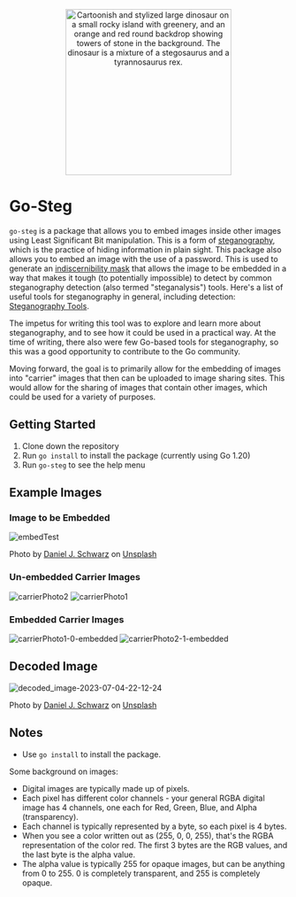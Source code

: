 <div align="center">
  <img 
    src=https://github.com/JudsonStevens/go-steg/assets/35241250/7be4023c-e948-4c62-86d0-09bf5c1b1cf0 
    width="300" 
    height="300" 
    alt="Cartoonish and stylized large dinosaur on a small rocky island with greenery, and an orange and red round 
      backdrop showing towers of stone in the background. The dinosaur is a mixture of a stegosaurus and a 
      tyrannosaurus rex." 
  />
</div>

# Go-Steg
`go-steg` is a package that allows you to embed images inside other images using Least Significant Bit manipulation.
This is a form of [steganography](https://www.kaspersky.com/resource-center/definitions/what-is-steganography),
which is the practice of hiding information in plain sight.
This package also allows you to embed an image with the use of a password.
This is used to generate
an [indiscernibility mask](https://www.researchgate.net/publication/341300833_Indiscernibility_Mask_Key_for_Image_Steganography)
that allows the image to be embedded in a way that makes it tough (to potentially impossible) to detect
by common steganography detection (also termed "steganalysis") tools.
Here's a list of useful tools for steganography in general, including detection:
[Steganography Tools](https://0xrick.github.io/lists/stego/).

The impetus for writing this tool was to explore and learn more about steganography, and to see how it could be used in
a practical way.
At the time of writing, there also were few Go-based tools for steganography, so this was a good opportunity to
contribute to the Go community.

Moving forward, the goal is to primarily allow for the embedding of images into "carrier" images that then can be
uploaded to image sharing sites.
This would allow for the sharing of images that contain other images, which could be used for a variety of purposes.

## Getting Started

1. Clone down the repository
2. Run `go install` to install the package (currently using Go 1.20)
3. Run `go-steg` to see the help menu

## Example Images

### Image to be Embedded

![embedTest](https://github.com/JudsonStevens/go-steg/assets/35241250/e17643ba-99d9-41a6-bbeb-371ddb3a9dc1)

Photo
by <a href="https://unsplash.com/fr/@danieljschwarz?utm_source=unsplash&utm_medium=referral&utm_content=creditCopyText">
Daniel J. Schwarz</a>
on <a href="https://unsplash.com/?utm_source=unsplash&utm_medium=referral&utm_content=creditCopyText">Unsplash</a>

### Un-embedded Carrier Images

![carrierPhoto2](https://github.com/JudsonStevens/go-steg/assets/35241250/2ccde0f2-7fcc-49f5-a70e-0b7508d9d83b)
![carrierPhoto1](https://github.com/JudsonStevens/go-steg/assets/35241250/d00deb2d-87d8-4929-8fd5-0cb85c3d3b66)

### Embedded Carrier Images

![carrierPhoto1-0-embedded](https://github.com/JudsonStevens/go-steg/assets/35241250/0a7b7606-58b9-424a-b076-fd7fab8f4c36)
![carrierPhoto2-1-embedded](https://github.com/JudsonStevens/go-steg/assets/35241250/8a7765c4-5929-4105-bc17-93d098ac620a)

## Decoded Image

![decoded_image-2023-07-04-22-12-24](https://github.com/JudsonStevens/go-steg/assets/35241250/3735b9c9-bcfd-43f3-9d7d-38d7c708b6b1)

Photo
by <a href="https://unsplash.com/fr/@danieljschwarz?utm_source=unsplash&utm_medium=referral&utm_content=creditCopyText">
Daniel J. Schwarz</a>
on <a href="https://unsplash.com/?utm_source=unsplash&utm_medium=referral&utm_content=creditCopyText">Unsplash</a>

## Notes

- Use `go install` to install the package.

Some background on images:

- Digital images are typically made up of pixels.
- Each pixel has different color channels - your general RGBA digital image has 4 channels, one each for Red,
  Green, Blue, and Alpha (transparency).
- Each channel is typically represented by a byte, so each pixel is 4 bytes.
- When you see a color written out as (255, 0, 0, 255), that's the RGBA representation of the color red. The first 3
  bytes are the RGB values, and the last byte is the alpha value.
- The alpha value is typically 255 for opaque images, but can be anything from 0 to 255. 0 is completely
  transparent, and 255 is completely opaque.